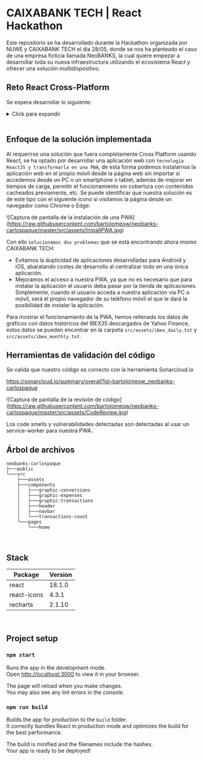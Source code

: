 # CAIXABANK TECH | React Hackathon

Este repositorio se ha desarrollado durante la Hackathon organizada por NUWE y CAIXABANK TECH el día 28/05,
donde se nos ha planteado el caso de una empresa ficticia llamada NeoBANKS, la cual quiere empezar a desarrollar 
toda su nueva infraestructura utilizando el ecosistema React y ofrecer una solución multidispositivo.

## Reto React Cross-Platform

Se espera desarrollar lo siguiente:

<details>
    <summary>Click para expandir</summary>

    El reto consiste en desarrollar una aplicación móvil y web cross platform en React siguiendo una de las tres opciones 
    planteadas arriba y que siga el diseño que se muestra en el Figma (el diseño podéis modificarlo tanto como queráis siempre y cuando aparezcan como mínimo los datos y gráficos que se muestran).

</details>
<br>

## Enfoque de la solución implementada

Al requerirse una solución que fuera completamente Cross Platform usando React, se ha optado por desarrollar una aplicación web con `tecnología ReactJS y transformarla en una PWA`, de esta forma podemos instalarnos la aplicación web en el propio móvil desde la página web sin importar si accedemos desde un PC o un smartphone o tablet, además de mejorar en tiempos de carga, permitir el funcionamiento sin cobertura con contenidos cacheados previamente, etc. Se puede identificar que nuestra solución es de este tipo con el siguiente icono si visitamos la página desde un navegador como Chrome o Edge:

![Captura de pantalla de la instalación de una PWA]
(https://raw.githubusercontent.com/bartolomeow/neobanks-carlospaque/master/src/assets/InstallPWA.jpg)

Con ello `solucionamos dos problemas` que se está encontrando ahora mismo CAIXABANK TECH:
<ul>
    <li>Evitamos la duplicidad de aplicaciones desarrolladas para Android y iOS, abaratando costes de desarrollo al centralizar todo en una única aplicación.</li>
    <li>Mejoramos el acceso a nuestra PWA, ya que no es necesario que para instalar la aplicación el usuario deba pasar por la tienda de aplicaciones. Simplemente, cuando el usuario acceda a nuestra aplicación vía PC o móvil, será el propio navegador de su teléfono móvil el que le dará la posibilidad de instalar la aplicación.</li>
</ul>

Para mostrar el funcionamiento de la PWA, hemos rellenado los datos de gráficos con datos históricos del IBEX35 descargados de Yahoo Finance, estos datos se pueden encontrar en la carpeta `src/assets/ibex_daily.txt` y `src/assets/ibex_monthly.txt`.

## Herramientas de validación del código

Se valida que nuestro código es correcto con la herramienta Sonarcloud.io

https://sonarcloud.io/summary/overall?id=bartolomeow_neobanks-carlospaque

![Captura de pantalla de la revisión de código]
(https://raw.githubusercontent.com/bartolomeow/neobanks-carlospaque/master/src/assets/CodeReview.jpg)

Los code smells y vulnerabilidades detectadas son detectadas al usar un service-worker para nuestra PWA.


## Árbol de archivos

```
neobanks-carlospaque
├───public
└───src
    ├───assets
    ├───components
    │   ├───graphic-conversions
    │   ├───graphic-expenses
    │   ├───graphic-transactions
    │   ├───header
    │   ├───navbar
    │   └───transactions-count
    └───pages
        └───home
```
<br>

## Stack

| Package         | Version |
| --------------- | ------- |
| react           | 18.1.0  |
| react-icons     | 4.3.1   |
| recharts        | 2.1.10  |
<br>

## Project setup

### `npm start`

Runs the app in the development mode.\
Open [http://localhost:3000](http://localhost:3000) to view it in your browser.

The page will reload when you make changes.\
You may also see any lint errors in the console.

### `npm run build`

Builds the app for production to the `build` folder.\
It correctly bundles React in production mode and optimizes the build for the best performance.

The build is minified and the filenames include the hashes.\
Your app is ready to be deployed!